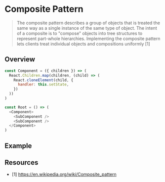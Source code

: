 # Composite Pattern

> The composite pattern describes a group of objects that is treated the same way as a single instance of the same type of object. The intent of a composite is to "compose" objects into tree structures to represent part-whole hierarchies. Implementing the composite pattern lets clients treat individual objects and compositions uniformly [1]

## Overview


```js
const Component = ({ children }) => (
  React.Children.map(children, (child) => (
    React.cloneElement(child, {
      handler: this.setState,
    })
  ))
)

const Root = () => (
  <Component>
    <SubComponent />
    <SubComponent />
  </Component>
)
```

## Example

## Resources

- [1] https://en.wikipedia.org/wiki/Composite_pattern
